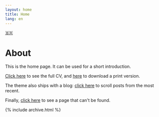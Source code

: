 ```yaml
---
layout: home
title: Home
lang: en
---
```

[🇧🇷](/pt_BR/)

# About

This is the home page. It can be used for a short introduction.

[Click here](/en/cv) to see the full CV, and [here](/cv.pdf) to download a print version.

The theme also ships with a blog: [click here](/en/posts) to scroll posts from the most recent.

Finally, [click here](/en/404) to see a page that can't be found.

{% include archive.html %}
